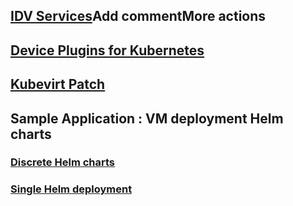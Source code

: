 ## [IDV Services](open-edge-platform/forked/edge-desktop-virtualization/idv-services/README.md)Add commentMore actions
## [Device Plugins for Kubernetes](device-plugins-for-kubernetes/README.md)
## [Kubevirt Patch](open-edge-platform/forked/edge-desktop-virtualization/kubevirt-patch/README.md)
## Sample Application : VM deployment Helm charts
   ### [Discrete Helm charts](sample-application/discrete/discrete_helm.md)
   ### [Single Helm deployment](sample-application/single/single_helm.md)